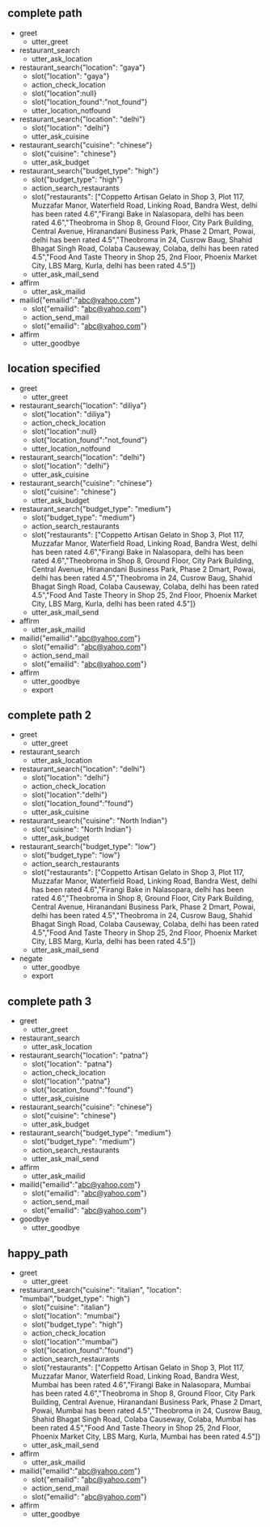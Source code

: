 ## complete path
* greet
    - utter_greet
* restaurant_search
    - utter_ask_location
* restaurant_search{"location": "gaya"}
    - slot{"location": "gaya"}
    - action_check_location
    - slot{"location":null}
    - slot{"location_found":"not_found"}
    - utter_location_notfound
* restaurant_search{"location": "delhi"}
    - slot{"location": "delhi"}
    - utter_ask_cuisine
* restaurant_search{"cuisine": "chinese"}
    - slot{"cuisine": "chinese"}
    - utter_ask_budget
* restaurant_search{"budget_type": "high"}
    - slot{"budget_type": "high"}
    - action_search_restaurants
    - slot{"restaurants": ["Coppetto Artisan Gelato in Shop 3, Plot 117, Muzzafar Manor, Waterfield Road, Linking Road, Bandra West, delhi has been rated 4.6","Firangi Bake in Nalasopara, delhi has been rated 4.6","Theobroma in Shop 8, Ground Floor, City Park Building, Central Avenue, Hiranandani Business Park, Phase 2 Dmart, Powai, delhi has been rated 4.5","Theobroma in 24, Cusrow Baug, Shahid Bhagat Singh Road, Colaba Causeway, Colaba, delhi has been rated 4.5","Food And Taste Theory in Shop 25, 2nd Floor, Phoenix Market City, LBS Marg, Kurla, delhi has been rated 4.5"]}
    - utter_ask_mail_send
* affirm
    - utter_ask_mailid
* mailid{"emailid":"abc@yahoo.com"}
    - slot{"emailid": "abc@yahoo.com"}
    - action_send_mail
    - slot{"emailid": "abc@yahoo.com"}
* affirm
    - utter_goodbye

## location specified
* greet
    - utter_greet
* restaurant_search{"location": "diliya"}
    - slot{"location": "diliya"}
    - action_check_location
    - slot{"location":null}
    - slot{"location_found":"not_found"}
    - utter_location_notfound
* restaurant_search{"location": "delhi"}
    - slot{"location": "delhi"}
    - utter_ask_cuisine
* restaurant_search{"cuisine": "chinese"}
    - slot{"cuisine": "chinese"}
    - utter_ask_budget
* restaurant_search{"budget_type": "medium"}
    - slot{"budget_type": "medium"}
    - action_search_restaurants
    - slot{"restaurants": ["Coppetto Artisan Gelato in Shop 3, Plot 117, Muzzafar Manor, Waterfield Road, Linking Road, Bandra West, delhi has been rated 4.6","Firangi Bake in Nalasopara, delhi has been rated 4.6","Theobroma in Shop 8, Ground Floor, City Park Building, Central Avenue, Hiranandani Business Park, Phase 2 Dmart, Powai, delhi has been rated 4.5","Theobroma in 24, Cusrow Baug, Shahid Bhagat Singh Road, Colaba Causeway, Colaba, delhi has been rated 4.5","Food And Taste Theory in Shop 25, 2nd Floor, Phoenix Market City, LBS Marg, Kurla, delhi has been rated 4.5"]}
    - utter_ask_mail_send
* affirm
    - utter_ask_mailid
* mailid{"emailid":"abc@yahoo.com"}
    - slot{"emailid": "abc@yahoo.com"}
    - action_send_mail
    - slot{"emailid": "abc@yahoo.com"}
* affirm
    - utter_goodbye
    - export

## complete path 2
* greet
    - utter_greet
* restaurant_search
    - utter_ask_location
* restaurant_search{"location": "delhi"}
    - slot{"location": "delhi"}
    - action_check_location
    - slot{"location":"delhi"}
    - slot{"location_found":"found"}
    - utter_ask_cuisine
* restaurant_search{"cuisine": "North Indian"}
    - slot{"cuisine": "North Indian"}
    - utter_ask_budget
* restaurant_search{"budget_type": "low"}
    - slot{"budget_type": "low"}
    - action_search_restaurants
    - slot{"restaurants": ["Coppetto Artisan Gelato in Shop 3, Plot 117, Muzzafar Manor, Waterfield Road, Linking Road, Bandra West, delhi has been rated 4.6","Firangi Bake in Nalasopara, delhi has been rated 4.6","Theobroma in Shop 8, Ground Floor, City Park Building, Central Avenue, Hiranandani Business Park, Phase 2 Dmart, Powai, delhi has been rated 4.5","Theobroma in 24, Cusrow Baug, Shahid Bhagat Singh Road, Colaba Causeway, Colaba, delhi has been rated 4.5","Food And Taste Theory in Shop 25, 2nd Floor, Phoenix Market City, LBS Marg, Kurla, delhi has been rated 4.5"]}
    - utter_ask_mail_send
* negate
    - utter_goodbye
    - export

## complete path 3
* greet
    - utter_greet
* restaurant_search
    - utter_ask_location
* restaurant_search{"location": "patna"}
    - slot{"location": "patna"}
    - action_check_location
    - slot{"location":"patna"}
    - slot{"location_found":"found"}
	- utter_ask_cuisine
* restaurant_search{"cuisine": "chinese"}
    - slot{"cuisine": "chinese"}
    - utter_ask_budget
* restaurant_search{"budget_type": "medium"}
    - slot{"budget_type": "medium"}
    - action_search_restaurants
    - utter_ask_mail_send
* affirm
    - utter_ask_mailid
* mailid{"emailid":"abc@yahoo.com"}
    - slot{"emailid": "abc@yahoo.com"}
    - action_send_mail
    - slot{"emailid": "abc@yahoo.com"}
* goodbye
    - utter_goodbye

## happy_path
* greet
    - utter_greet
* restaurant_search{"cuisine": "italian", "location": "mumbai","budget_type": "high"}
    - slot{"cuisine": "italian"}
    - slot{"location": "mumbai"}
    - slot{"budget_type": "high"}
    - action_check_location
    - slot{"location":"mumbai"}
    - slot{"location_found":"found"}
    - action_search_restaurants
    - slot{"restaurants": ["Coppetto Artisan Gelato in Shop 3, Plot 117, Muzzafar Manor, Waterfield Road, Linking Road, Bandra West, Mumbai has been rated 4.6","Firangi Bake in Nalasopara, Mumbai has been rated 4.6","Theobroma in Shop 8, Ground Floor, City Park Building, Central Avenue, Hiranandani Business Park, Phase 2 Dmart, Powai, Mumbai has been rated 4.5","Theobroma in 24, Cusrow Baug, Shahid Bhagat Singh Road, Colaba Causeway, Colaba, Mumbai has been rated 4.5","Food And Taste Theory in Shop 25, 2nd Floor, Phoenix Market City, LBS Marg, Kurla, Mumbai has been rated 4.5"]}
    - utter_ask_mail_send
* affirm
    - utter_ask_mailid
* mailid{"emailid":"abc@yahoo.com"}
    - slot{"emailid": "abc@yahoo.com"}
    - action_send_mail
    - slot{"emailid": "abc@yahoo.com"}
* affirm
    - utter_goodbye
